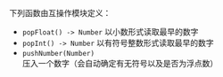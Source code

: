 下列函数由互操作模块定义：
* `popFloat() -> Number`
  以小数形式读取最早的数字
* `popInt() -> Number`
  以有符号整数形式读取最早的数字
* `pushNumber(Number)`
  压入一个数字（会自动确定有无符号以及是否为浮点数）
  